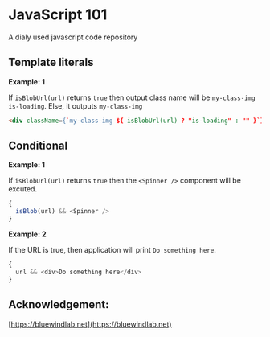 # JavaScript 101

A dialy used javascript code repository

## Template literals

**Example: 1**

If `isBlobUrl(url)` returns `true` then output class name will be `my-class-img is-loading`. Else, it outputs `my-class-img`

```html
<div className={`my-class-img ${ isBlobUrl(url) ? "is-loading" : "" }`} >
```

## Conditional

**Example: 1**

If `isBlobUrl(url)` returns `true` then the `<Spinner />` component will be excuted.

```javascript
{
  isBlob(url) && <Spinner />
}
```

**Example: 2**

If the URL is true, then application will print `Do something here`.

```javascript
{
  url && <div>Do something here</div>
}
```

## Acknowledgement:

[https://bluewindlab.net](https://bluewindlab.net)

